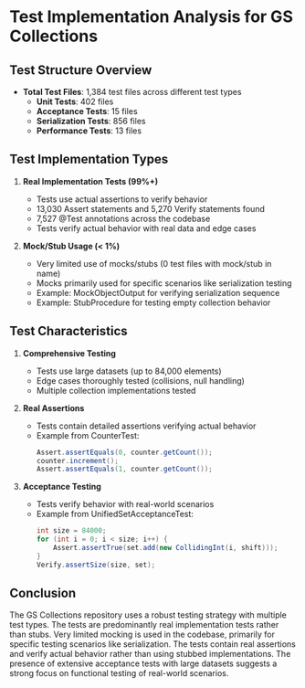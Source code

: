 # Test Implementation Analysis for GS Collections

## Test Structure Overview
- **Total Test Files**: 1,384 test files across different test types
  - **Unit Tests**: 402 files
  - **Acceptance Tests**: 15 files
  - **Serialization Tests**: 856 files
  - **Performance Tests**: 13 files

## Test Implementation Types
1. **Real Implementation Tests (99%+)**
   - Tests use actual assertions to verify behavior
   - 13,030 Assert statements and 5,270 Verify statements found
   - 7,527 @Test annotations across the codebase
   - Tests verify actual behavior with real data and edge cases

2. **Mock/Stub Usage (< 1%)**
   - Very limited use of mocks/stubs (0 test files with mock/stub in name)
   - Mocks primarily used for specific scenarios like serialization testing
   - Example: MockObjectOutput for verifying serialization sequence
   - Example: StubProcedure for testing empty collection behavior

## Test Characteristics
1. **Comprehensive Testing**
   - Tests use large datasets (up to 84,000 elements)
   - Edge cases thoroughly tested (collisions, null handling)
   - Multiple collection implementations tested

2. **Real Assertions**
   - Tests contain detailed assertions verifying actual behavior
   - Example from CounterTest:
     ```java
     Assert.assertEquals(0, counter.getCount());
     counter.increment();
     Assert.assertEquals(1, counter.getCount());
     ```

3. **Acceptance Testing**
   - Tests verify behavior with real-world scenarios
   - Example from UnifiedSetAcceptanceTest:
     ```java
     int size = 84000;
     for (int i = 0; i < size; i++) {
         Assert.assertTrue(set.add(new CollidingInt(i, shift)));
     }
     Verify.assertSize(size, set);
     ```

## Conclusion
The GS Collections repository uses a robust testing strategy with multiple test types. The tests are predominantly real implementation tests rather than stubs. Very limited mocking is used in the codebase, primarily for specific testing scenarios like serialization. The tests contain real assertions and verify actual behavior rather than using stubbed implementations. The presence of extensive acceptance tests with large datasets suggests a strong focus on functional testing of real-world scenarios.
